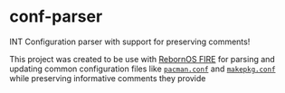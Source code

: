 # conf-parser

INT Configuration parser with support for preserving comments!

This project was created to be use with [RebornOS FIRE](https://wiki.rebornos.org/en/apps/rebornosfire) for parsing and updating common configuration files like [`pacman.conf`](https://man.archlinux.org/man/pacman.conf.5) and [`makepkg.conf`](https://man.archlinux.org/man/makepkg.conf.5) while preserving informative comments they provide
